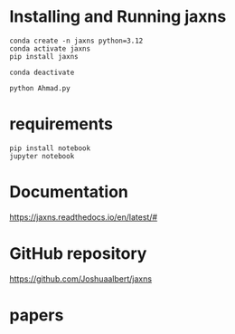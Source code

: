 # Installing and Running jaxns
```
conda create -n jaxns python=3.12
conda activate jaxns
pip install jaxns
```
```
conda deactivate
```
```
python Ahmad.py
```

# requirements
```
pip install notebook
jupyter notebook
```
# Documentation
https://jaxns.readthedocs.io/en/latest/#
# GitHub repository
https://github.com/Joshuaalbert/jaxns
# papers
